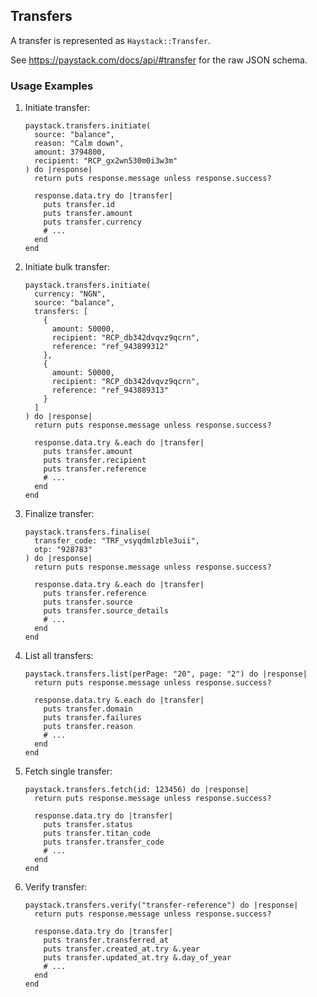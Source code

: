 ## Transfers

A transfer is represented as `Haystack::Transfer`.

See <https://paystack.com/docs/api/#transfer> for the raw JSON schema.

### Usage Examples

1. Initiate transfer:

   ```crystal
   paystack.transfers.initiate(
     source: "balance",
     reason: "Calm down",
     amount: 3794800,
     recipient: "RCP_gx2wn530m0i3w3m"
   ) do |response|
     return puts response.message unless response.success?

     response.data.try do |transfer|
       puts transfer.id
       puts transfer.amount
       puts transfer.currency
       # ...
     end
   end
   ```

1. Initiate bulk transfer:

   ```crystal
   paystack.transfers.initiate(
     currency: "NGN",
     source: "balance",
     transfers: [
       {
         amount: 50000,
         recipient: "RCP_db342dvqvz9qcrn",
         reference: "ref_943899312"
       },
       {
         amount: 50000,
         recipient: "RCP_db342dvqvz9qcrn",
         reference: "ref_943889313"
       }
     ]
   ) do |response|
     return puts response.message unless response.success?

     response.data.try &.each do |transfer|
       puts transfer.amount
       puts transfer.recipient
       puts transfer.reference
       # ...
     end
   end
   ```

1. Finalize transfer:

   ```crystal
   paystack.transfers.finalise(
     transfer_code: "TRF_vsyqdmlzble3uii",
     otp: "928783"
   ) do |response|
     return puts response.message unless response.success?

     response.data.try &.each do |transfer|
       puts transfer.reference
       puts transfer.source
       puts transfer.source_details
       # ...
     end
   end
   ```

1. List all transfers:

   ```crystal
   paystack.transfers.list(perPage: "20", page: "2") do |response|
     return puts response.message unless response.success?

     response.data.try &.each do |transfer|
       puts transfer.domain
       puts transfer.failures
       puts transfer.reason
       # ...
     end
   end
   ```

1. Fetch single transfer:

   ```crystal
   paystack.transfers.fetch(id: 123456) do |response|
     return puts response.message unless response.success?

     response.data.try do |transfer|
       puts transfer.status
       puts transfer.titan_code
       puts transfer.transfer_code
       # ...
     end
   end
   ```

1. Verify transfer:

   ```crystal
   paystack.transfers.verify("transfer-reference") do |response|
     return puts response.message unless response.success?

     response.data.try do |transfer|
       puts transfer.transferred_at
       puts transfer.created_at.try &.year
       puts transfer.updated_at.try &.day_of_year
       # ...
     end
   end
   ```
